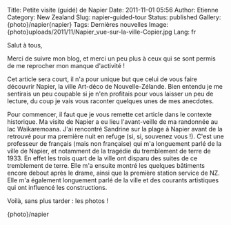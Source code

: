 Title: Petite visite (guidé) de Napier
Date: 2011-11-01 05:56
Author: Etienne
Category: New Zealand
Slug: napier-guided-tour
Status: published
Gallery: {photo}/napier{napier}
Tags: Dernières nouvelles
Image: {photo}uploads/2011/11/Napier_vue-sur-la-ville-Copier.jpg
Lang: fr

Salut à tous,

Merci de suivre mon blog, et merci un peu plus à ceux qui se sont permis
de me reprocher mon manque d'activité !

Cet article sera court, il n'a pour unique but que celui de vous faire
découvrir Napier, la ville Art-déco de Nouvelle-Zélande. Bien entendu je
me sentirais un peu coupable si je n'en profitais pour vous laisser un
peu de lecture, du coup je vais vous raconter quelques unes de mes
anecdotes.

Pour commencer, il faut que je vous remette cet article dans le contexte
historique. Ma visite de Napier a eu lieu l'avant-veille de ma randonnée
au lac Waikaremoana. J'ai rencontré Sandrine sur la plage à Napier avant
de la retrouvé pour ma première nuit en refuge (si, si, souvenez vous
!). C'est une professeur de français (mais non française) qui m'a
longuement parlé de la ville de Napier, et notamment de la tragédie du
tremblement de terre de 1933. En effet les trois quart de la ville ont
disparu des suites de ce tremblement de terre. Elle m'a ensuite montré
les quelques bâtiments encore debout après le drame, ainsi que la
première station service de NZ. Elle m'a également longuement parlé de
la ville et des courants artistiques qui ont influencé les
constructions.

Voilà, sans plus tarder : les photos !

{photo}/napier
